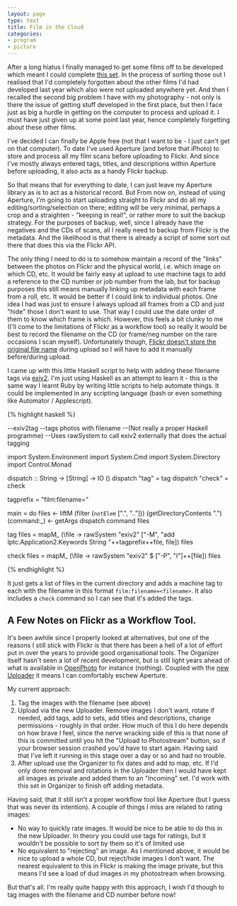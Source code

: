 ```yaml
---
layout: page
type: text
title: Film in the Cloud
categories: 
- program
- picture
---
```

After a long hiatus I finally managed to get some films off to be developed which meant I could complete [this set](http://www.flickr.com/photos/i-5-m/sets/72157629646923030/). In the process of sorting those out I realised that I'd completely forgotten about the other films I'd had developed last year which also were not uploaded anywhere yet. And then I recalled the second big problem I have with my photography - not only is there the issue of getting stuff developed in the first place, but then I face just as big a hurdle in getting on the computer to process and upload it. I must have just given up at some point last year, hence completely forgetting about these other films.

I've decided I can finally be Apple free (not that I want to be - I just can't get on that computer). To date I've used Aperture (and before that iPhoto) to store and process all my film scans before uploading to Flickr. And since I've mostly always entered tags, titles, and descriptions within Aperture before uploading, it also acts as a handy Flickr backup. 

So that means that for everything to date, I can just leave my Aperture library as is to act as a historical record. But From now on, instead of using Aperture, I'm going to start uploading straight to Flickr and do all my editing/sorting/selection on there; editing will be very minimal, perhaps a crop and a straighten - "keeping in real!", or rather more to suit the backup strategy. For the purposes of backup, well, since I already have the negatives and the CDs of scans, all I really need to backup from Flickr is the metadata. And the likelihood is that there is already a script of some sort out there that does this via the Flickr API.

The only thing I need to do is to somehow maintain a record of the "links" between the photos on Flickr and the physical world, i.e. which image on which CD, etc. It would be fairly easy at upload to use machine tags to add a reference to the CD number or job number from the lab, but for backup purposes this still means manually linking up metadata with each frame from a roll, etc. It would be better if I could link to individual photos. One idea I had was just to ensure I always upload all frames from a CD and just "hide" those I don't want to use. That way I could use the date order of them to know which frame is which. However, this feels a bit clunky to me (I'll come to the limitations of Flickr as a workflow tool) so really it would be best to record the filename on the CD (or frame/neg number on the rare occasions I scan myself). Unfortunately though, [Flickr doesn't store the original file name](http://www.flickr.com/help/forum/39182/?search=originals) during upload so I will have to add it manually before/during upload.

I came up with this little Haskell script to help with adding these filename tags via [exiv2](http://www.exiv2.org/). I'm just using Haskell as an attempt to learn it - this is the same way I learnt Ruby by writing little scripts to help automate things. It could be implemented in any scripting language (bash or even something like Automator / Applescript).


{% highlight haskell %}

--exiv2tag
--tags photos with filename
--(Not really a proper Haskell programme)
--Uses rawSystem to call exiv2 externally that does the actual tagging

import System.Environment
import System.Cmd
import System.Directory
import Control.Monad

dispatch :: String -> [String] -> IO ()
dispatch "tag" = tag
dispatch "check" = check

tagprefix = "film:filename="

main = do
	files <- liftM (filter (`notElem` [".", ".."])) (getDirectoryContents ".")
	(command:_) <- getArgs
	dispatch command files

tag files = 
	mapM_ (\file -> rawSystem "exiv2" ["-M", "add Iptc.Application2.Keywords String "++tagprefix++file, file]) files
	
check files = 
	mapM_ (\file -> rawSystem "exiv2" $ ["-P", "I"]++[file]) files

{% endhighlight %}

It just gets a list of files in the current directory and adds a machine tag to each with the filename in this format `film:filename=<filename>`. It also includes a `check` command so I can see that it's added the tags.

## A Few Notes on Flickr as a Workflow Tool.

It's been awhile since I properly looked at alternatives, but one of the reasons I still stick with Flickr is that there has been a hell of a lot of effort put in over the years to provide good organisational tools. The Organizer itself hasn't seen a lot of recent development, but is still light years ahead of what is available in [OpenPhoto](http://theopenphotoproject.org/) for instance (nothing). Coupled with the [new Uploader](http://code.flickr.com/blog/2012/04/25/raising-the-bar-on-web-uploads/) it means I can comfortably eschew Aperture.

My current approach:

1. Tag the images with the filename (see above)
2. Upload via the new Uploader. Remove images I don't want, rotate if needed, add tags, add to sets, add titles and descriptions, change permissions  - roughly in that order. How much of this I do here depends on how brave I feel, since the nerve wracking side of this is that none of this is committed until you hit the "Upload to Photostream" button, so if your browser session crashed you'd have to start again. Having said that I've left it running in this stage over a day or so and had no trouble.
3. After upload use the Organizer to fix dates and add to map, etc. If I'd only done removal and rotations in the Uploader then I would have kept all images as private and added them to an "Incoming" set. I'd work with this set in Organizer to finish off adding metadata.

Having said, that it still isn't a proper workflow tool like Aperture (but I guess that was never its intention). A couple of things I miss are related to rating images:

- No way to quickly rate images. It would be nice to be able to do this in the new Uploader. In theory you could use tags for ratings, but it wouldn't be possible to sort by them so it's of limited use
- No equivalent to "rejecting" an image. As I mentioned above, it would be nice to upload a whole CD, but reject/hide images I don't want. The nearest equivalent to this in Flickr is making the image private, but this means I'd see a load of dud images in my photostream when browsing.

But that's all. I'm really quite happy with this approach, I wish I'd though to tag images with the filename and CD number before now!

